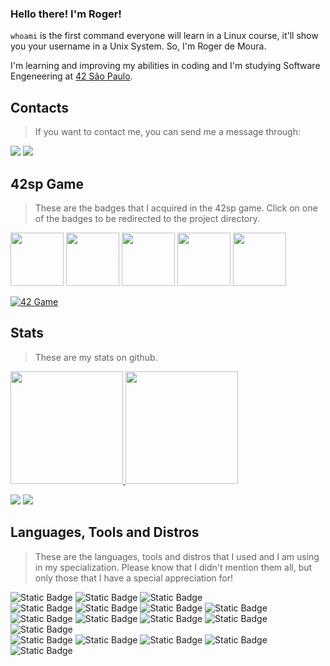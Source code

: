### Hello there! I'm Roger!

`whoami` is the first command everyone will learn in a Linux course, it'll show you your username in a Unix System. So, I'm Roger de Moura.

I'm learning and improving my abilities in coding and I'm studying Software Engeneering at [42 São Paulo](https://www.42sp.org.br/).

## Contacts

> If you want to contact me, you can send me a message through:

<div> 
    <a href="https://www.linkedin.com/in/rgrmra/" target="_blank"><img src="https://img.shields.io/badge/LinkedIn-%230077B5?style=for-the-badge&logo=linkedin&logoColor=white" target="_blank"></a> 
    <a href="https://instagram.com/rgrmra" target="_blank"><img src="https://img.shields.io/badge/Instagram-%23E4405F?style=for-the-badge&logo=instagram&logoColor=white" target="_blank"></a>
</div>

## 42sp Game

> These are the badges that I acquired in the 42sp game. Click on one of the badges to be redirected to the project directory.

<a href="#"><img src="https://game.42sp.org.br/static/assets/achievements/phase_onen.png" width="85"/></a>
<a href="https://github.com/rgrmra/libft"><img src="https://game.42sp.org.br/static/assets/achievements/libftm.png" width="85"/></a>
<a href="https://github.com/rgrmra/ft_printf"><img src="https://game.42sp.org.br/static/assets/achievements/get_next_linem.png" width="85"/></a>
<a href="https://github.com/rgrmra/get_next_line"><img src="https://game.42sp.org.br/static/assets/achievements/ft_printfm.png" width="85"/></a>
<a href="https://github.com/rgrmra/born2beroot"><img src="https://game.42sp.org.br/static/assets/achievements/born2berootm.png" width="85"/></a>

[![42 Game](https://img.shields.io/badge/Game-profile-blue?style=for-the-badge&logo=42&logoColor=white)](https://game.42sp.org.br/cadet/rde-mour)

## Stats

> These are my stats on github.

<a href="https://github.com/rgrmra">
    <img height="180em" src="https://github-readme-stats.vercel.app/api?username=rgrmra&show_icons=true&theme=nord&include_all_commits=true&count_private=true"/>
    <img height="180em" src="https://github-readme-stats.vercel.app/api/top-langs/?username=rgrmra&layout=compact&langs_count=9&theme=nord"/>
</a>

![](https://img.shields.io/badge/You've_been_spotted!-white?logoColor=black&style=for-the-badge)
![](https://komarev.com/ghpvc/?username=rgrmra&color=blue&style=for-the-badge&abbreviated=true)

## Languages, Tools and Distros

> These are the languages, tools and distros that I used and I am using in my specialization. Please know that I didn't mention them all, but only those that I have a special appreciation for!
    
![Static Badge](https://img.shields.io/badge/LANGS:-white?logoColor=black&style=for-the-badge)
![Static Badge](https://img.shields.io/badge/Clang-white.svg?&logo=C&logoColor=black&style=for-the-badge)
![Static Badge](https://img.shields.io/badge/Java-white?&logo=openjdk&logoColor=black&style=for-the-badge)<br>
![Static Badge](https://img.shields.io/badge/TOOLS:-white?logoColor=black&style=for-the-badge)
![Static Badge](https://img.shields.io/badge/Linux-white?logo=linux&logoColor=black&style=for-the-badge)
![Static Badge](https://img.shields.io/badge/Git-white?logo=git&logoColor=black&style=for-the-badge)
![Static Badge](https://img.shields.io/badge/Github-white?logo=github&logoColor=black&style=for-the-badge)
![Static Badge](https://img.shields.io/badge/Shell_Script-white.svg?&logo=gnu-bash&logoColor=black&style=for-the-badge)
![Static Badge](https://img.shields.io/badge/Makefile-white.svg?&logo=monzo&logoColor=black&style=for-the-badge)
![Static Badge](https://img.shields.io/badge/Vim-white?&logo=VIM&logoColor=black&style=for-the-badge)
![Static Badge](https://img.shields.io/badge/Nvim-white?&logo=Neovim&logoColor=black&style=for-the-badge)
![Static Badge](https://img.shields.io/badge/GDB-white?logo=gnubash&logoColor=black&style=for-the-badge)<br>
![Static Badge](https://img.shields.io/badge/DISTROS:-white?logoColor=black&style=for-the-badge)
![Static Badge](https://img.shields.io/badge/Arch_Linux-white?logo=arch-linux&logoColor=black&style=for-the-badge)
![Static Badge](https://img.shields.io/badge/Debian-white?logo=debian&logoColor=black&style=for-the-badge)
![Static Badge](https://img.shields.io/badge/Rocky_linux-white?logo=rocky-linux&logoColor=black&style=for-the-badge)
![Static Badge](https://img.shields.io/badge/Ubuntu-white?logo=ubuntu&logoColor=black&style=for-the-badge)
